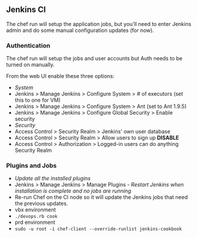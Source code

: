 ## Jenkins CI

The chef run will setup the application jobs, but you'll need to enter Jenkins admin
and do some manual configuration updates (for now).

### Authentication

The chef run will setup the jobs and user accounts but Auth needs to be turned on manually.

From the web UI enable these three options: 

- *System*
- Jenkins > Manage Jenkins > Configure System > # of executors (set this to one for VM)
- Jenkins > Manage Jenkins > Configure System > Ant (set to Ant 1.9.5)
- Jenkins > Manage Jenkins > Configure Global Security > Enable security
- *Security*
- Access Control > Security Realm > Jenkins' own user database 
- Access Control > Security Realm > Allow users to sign up **DISABLE**
- Access Control > Authorization > Logged-in users can do anything Security Realm
 
### Plugins and Jobs
 
- *Update all the installed plugins*
- Jenkins > Manage Jenkins > Manage Plugins - *Restart Jenkins when installation is complete and no jobs are running*
- Re-run Chef on the CI node so it will update the Jenkins jobs that need the previous updates.
- vbx environment
- `./devops.rb cook`
- prd environment
- `sudo -u root -i chef-client --override-runlist jenkins-cookbook`
